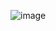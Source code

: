 ![image](https://github.com/DevKaliper/dictionary-app/assets/122651755/0c266433-895d-4af5-adeb-419b32ff5086)
